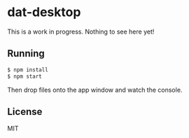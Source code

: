 
# dat-desktop

This is a work in progress. Nothing to see here yet!

## Running

```bash
$ npm install
$ npm start
```

Then drop files onto the app window and watch the console.

## License

  MIT

